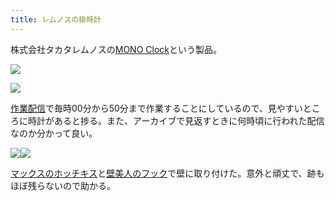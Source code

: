 ```yaml
---
title: レムノスの掛時計
---
```

株式会社タカタレムノスの[MONO Clock](https://www.amazon.co.jp/dp/B004UIT8BK)という製品。

![](https://lh4.googleusercontent.com/VtWrTHKVL1upivX6rHb8zMRmpCR_fKdzgwwrvyyC4c6Gym091aGC3_dX7zmRXT1aQXHD2AxiGKClikkqTHtqU6k52ej07LtvsvS6alb3IpAylSevvFjcoGLa_fWULQeAm8RYQarsW44nWU3SizXfRaEZdNJjWu9NWueL97bPjJP1t40jlS__cNoMlUCW)

![](https://lh4.googleusercontent.com/gOGgvo1uwtoxwf7EMzl_orVINoxmTjvTgKNaLJ-sGFaWRDR1RWUz79mczRqliaa5ySJYA1Q5LNbU3KN5dotLULkjujG016rEKAFRvnKU5oZobGMpJBm5p2SVoNykTy9U4I_s9aF61VYG-0JP0-y61HTlOGKVsOpP6cGidQ7U5OJU4Kzzvmz16qlgQzAN)

[作業配信](https://www.youtube.com/channel/UC5s-KpSDGzxWPWNv94PnJHw)で毎時00分から50分まで作業することにしているので、見やすいところに時計があると捗る。また、アーカイブで見返すときに何時頃に行われた配信なのか分かって良い。

![](https://lh4.googleusercontent.com/3nGZ99CDLPvUBDq9j3SLPq7FDvYqhW67LoqYNEtOhktqSgEt50ahVpA3XL1LNk-26zypODe-1V3gWJNA80dCmcswCmZ5K_17zvgb4nNIIGSvCQEqybgMhTeXAEb0sMw7ynGa5tQHLLa7a67RAf-Y_Ctpexw4vCZntgeg7hsjrLoygvk64_tiYfpT7o1E)![](https://lh5.googleusercontent.com/82tVmh8AL7kPjv5mLXhCYKXdF46et_rAevbHoUuvTLKMEQUdTHf2ai7jvHEagjzn6r-0qHSXuCurTUWO6pHDfKhiWzROIEFx3uAeo_LU2s7lBRcE-rM7sXnG23QveEiZBMggAyW5I280GiAoI_vDkYqan9nGel08Wj5iTjyxBYWZt1PMeRA35SalBgG5)

[マックスのホッチキス](https://www.amazon.co.jp/dp/B000O9WRWG)と[壁美人のフック](https://www.amazon.co.jp/dp/B00CU78TDG)で壁に取り付けた。意外と頑丈で、跡もほぼ残らないので助かる。
